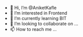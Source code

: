 - 👋 Hi, I’m @AniketKafle
- 👀 I’m interested in Frontend
- 🌱 I’m currently learning BIT
- 💞️ I’m looking to collaborate on ...
- 📫 How to reach me ...

<!---
AniketKafle/AniketKafle is a ✨ special ✨ repository because its `README.md` (this file) appears on your GitHub profile.
You can click the Preview link to take a look at your changes.
--->
